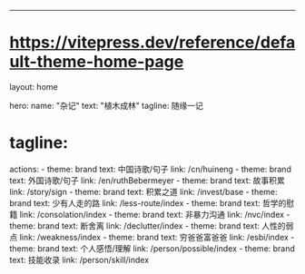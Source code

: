 ---
# https://vitepress.dev/reference/default-theme-home-page
layout: home

hero:
  name: "杂记"
  text: "植木成林"
  tagline: 随缘一记
  # tagline: 
  actions:
    - theme: brand
      text: 中国诗歌/句子
      link: /cn/huineng
    - theme: brand
      text: 外国诗歌/句子
      link: /en/ruthBebermeyer
    - theme: brand
      text: 故事积累
      link: /story/sign
    - theme:  brand
      text: 积累之道
      link: /invest/base
    - theme: brand
      text: 少有人走的路
      link: /less-route/index
    - theme:  brand
      text: 哲学的慰籍
      link: /consolation/index
    - theme:  brand
      text: 非暴力沟通
      link: /nvc/index
    - theme:  brand
      text: 断舍离
      link: /declutter/index
    - theme:  brand
      text: 人性的弱点
      link: /weakness/index
    - theme:  brand
      text: 穷爸爸富爸爸
      link: /esbi/index
    - theme: brand
      text: 个人感悟/理解
      link: /person/possible/index
    - theme: brand
      text: 技能收录
      link: /person/skill/index


